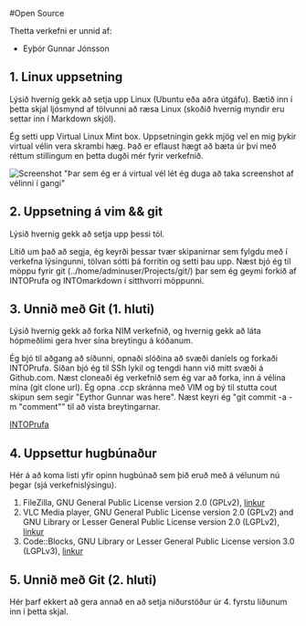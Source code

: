 #Open Source

Thetta verkefni er unnid af:
+ Eyþór Gunnar Jónsson

## 1. Linux uppsetning

Lýsið hvernig gekk að setja upp Linux (Ubuntu eða aðra útgáfu). Bætið inn í þetta skjal ljósmynd af tölvunni að ræsa Linux (skoðið hvernig myndir eru settar inn í Markdown skjöl).

Ég setti upp Virtual Linux Mint box. Uppsetningin gekk mjög vel en mig þykir virtual vélin vera skrambi hæg. Það er eflaust hægt að bæta úr því með réttum stillingum en þetta dugði mér fyrir verkefnið.

![Screenshot](/pic.png) "Þar sem ég er á virtual vél lét ég duga að taka screenshot af vélinni í gangi"

## 2. Uppsetning á vim && git

Lýsið hvernig gekk að setja upp þessi tól.

Lítið um það að segja, ég keyrði þessar tvær skipanirnar sem fylgdu með í verkefna lýsingunni, tölvan sótti þá forritin og setti þau upp. Næst bjó ég til möppu fyrir git (../home/adminuser/Projects/git/) þar sem ég geymi forkið af INTOPrufa og INTOmarkdown í sitthvorri möppunni.

## 3. Unnið með Git (1. hluti)

Lýsið hvernig gekk að forka NIM verkefnið, og hvernig gekk að láta hópmeðlimi gera hver sína breytingu á kóðanum.

Ég bjó til aðgang að síðunni, opnaði slóðina að svæði daníels og forkaði INTOPrufa. Síðan bjó ég til SSh lykil og tengdi hann við mitt svæði á Github.com. Næst cloneaði ég verkefnið sem ég var að forka, inn á vélina mína (git clone url). Ég opna .ccp skránna með VIM og bý til stutta cout skipun sem segir "Eythor Gunnar was here". Næst keyri ég "git commit -a -m "comment"" til að vista breytingarnar.

[INTOPrufa](https://github.com/EythorGunnar/INTOPrufa/blob/master/NIM.cpp)

## 4. Uppsettur hugbúnaður

Hér á að koma listi yfir opinn hugbúnað sem þið eruð með á vélunum nú þegar (sjá verkefnislýsingu).

1. FileZilla, GNU General Public License version 2.0 (GPLv2), [linkur](http://sourceforge.net/projects/filezilla/?source=frontpage&position=1)
2. VLC Media player, GNU General Public License version 2.0 (GPLv2) and GNU Library or Lesser General Public License version 2.0 (LGPLv2), [linkur]( http://sourceforge.net/projects/vlc/?source=directory)
3. Code::Blocks, GNU Library or Lesser General Public License version 3.0 (LGPLv3), [linkur](http://sourceforge.net/projects/codeblocks/?source=directory)

## 5. Unnið með Git (2. hluti)

Hér þarf ekkert að gera annað en að setja niðurstöður úr 4. fyrstu liðunum inn í þetta skjal.
